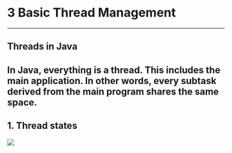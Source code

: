 # 3 Basic Thread Management
---
## Threads in Java
In Java, everything is a thread. This includes the main application. In other words, every subtask derived from the main program shares the same space.
---
## 1. Thread states
![](/artalbero.github.io/hdocs/PSP/img/3_/14_statesChanges.png)